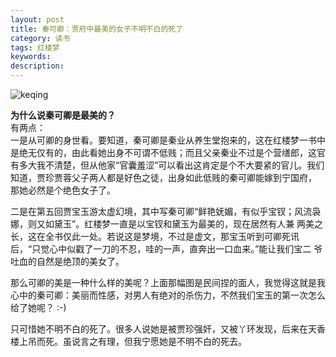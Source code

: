 ```yaml
---
layout: post
title: 秦可卿：贾府中最美的女子不明不白的死了
category: 读书
tags: 红楼梦
keywords: 
description: 
---
```

![keqing](/public/img/post/keqing.jpg)

__为什么说秦可卿是最美的？__  
有两点：  
一是从可卿的身世看。要知道，秦可卿是秦业从养生堂抱来的，这在红楼梦一书中是绝无仅有的，由此看她出身不可谓不低贱；而且父亲秦业不过是个营缮郎，这官 有多大我不清楚，但从他家“官囊羞涩”可以看出这肯定是个不大要紧的官儿。我们知道，贾珍贾蓉父子两人都是好色之徒，出身如此低贱的秦可卿能嫁到宁国府， 那她必然是个绝色女子了。

二是在第五回贾宝玉游太虚幻境，其中写秦可卿“鲜艳妩媚，有似乎宝钗；风流袅娜，则又如黛玉”。红楼梦一直是以宝钗和黛玉为最美的，现在居然有人兼 两美之长，这在全书仅此一处。若说这是梦境，不过是虚文，那宝玉听到可卿死讯后，“只觉心中似戳了一刀的不忍，哇的一声，直奔出一口血来。”能让我们宝二 爷吐血的自然是绝顶的美女了。

那么可卿的美是一种什么样的美呢？上面那幅图是民间捏的面人，我觉得这就是我心中的秦可卿：美丽而性感，对男人有绝对的杀伤力，不然我们宝玉的第一次怎么给了她呢？ :-)

只可惜她不明不白的死了。很多人说她是被贾珍强奸，又被丫环发现，后来在天香楼上吊而死。虽说言之有理，但我宁愿她是不明不白的死去。
